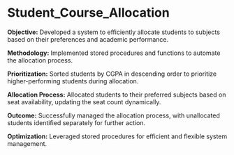 # Student_Course_Allocation
**Objective:** Developed a system to efficiently allocate students to subjects based on their preferences and academic performance.

**Methodology:** Implemented stored procedures and functions to automate the allocation process.

**Prioritization:** Sorted students by CGPA in descending order to prioritize higher-performing students during allocation.

**Allocation Process:** Allocated students to their preferred subjects based on seat availability, updating the seat count dynamically.

**Outcome:** Successfully managed the allocation process, with unallocated students identified separately for further action.

**Optimization:** Leveraged stored procedures for efficient and flexible system management.
